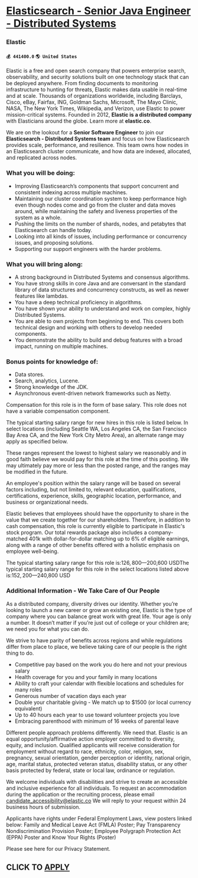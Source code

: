 # [Elasticsearch - Senior Java Engineer - Distributed Systems](https://www.remotewlb.com/apply/elasticsearch-senior-java-engineer-distributed-systems)  
### Elastic  
#### `💰 441400.0` `🌎 United States`  

Elastic is a free and open search company that powers enterprise search, observability, and security solutions built on one technology stack that can be deployed anywhere. From finding documents to monitoring infrastructure to hunting for threats, Elastic makes data usable in real-time and at scale. Thousands of organizations worldwide, including Barclays, Cisco, eBay, Fairfax, ING, Goldman Sachs, Microsoft, The Mayo Clinic, NASA, The New York Times, Wikipedia, and Verizon, use Elastic to power mission-critical systems. Founded in 2012, **Elastic is a distributed company** with Elasticians around the globe. Learn more at **elastic.co**.

We are on the lookout for a **Senior Software Engineer** to join our **Elasticsearch - Distributed Systems team** and focus on how Elasticsearch provides scale, performance, and resilience. This team owns how nodes in an Elasticsearch cluster communicate, and how data are indexed, allocated, and replicated across nodes.

###  **What you will be doing:**

  * Improving Elasticsearch’s components that support concurrent and consistent indexing across multiple machines.
  * Maintaining our cluster coordination system to keep performance high even though nodes come and go from the cluster and data moves around, while maintaining the safety and liveness properties of the system as a whole.
  * Pushing the limits on the number of shards, nodes, and petabytes that Elasticsearch can handle today.
  * Looking into all kinds of issues, including performance or concurrency issues, and proposing solutions.
  * Supporting our support engineers with the harder problems.

### **What you will bring along:**

  * A strong background in Distributed Systems and consensus algorithms.
  * You have strong skills in core Java and are conversant in the standard library of data structures and concurrency constructs, as well as newer features like lambdas.
  * You have a deep technical proficiency in algorithms.
  * You have shown your ability to understand and work on complex, highly Distributed Systems.
  * You are able to own projects from beginning to end. This covers both technical design and working with others to develop needed components.
  * You demonstrate the ability to build and debug features with a broad impact, running on multiple machines.

### **Bonus points for knowledge of:**

  * Data stores.
  * Search, analytics, Lucene.
  * Strong knowledge of the JDK.
  * Asynchronous event-driven network frameworks such as Netty.

Compensation for this role is in the form of base salary. This role does not have a variable compensation component.

The typical starting salary range for new hires in this role is listed below. In select locations (including Seattle WA, Los Angeles CA, the San Francisco Bay Area CA, and the New York City Metro Area), an alternate range may apply as specified below.

These ranges represent the lowest to highest salary we reasonably and in good faith believe we would pay for this role at the time of this posting. We may ultimately pay more or less than the posted range, and the ranges may be modified in the future.

An employee's position within the salary range will be based on several factors including, but not limited to, relevant education, qualifications, certifications, experience, skills, geographic location, performance, and business or organizational needs.

Elastic believes that employees should have the opportunity to share in the value that we create together for our shareholders. Therefore, in addition to cash compensation, this role is currently eligible to participate in Elastic's stock program. Our total rewards package also includes a company-matched 401k with dollar-for-dollar matching up to 6% of eligible earnings, along with a range of other benefits offered with a holistic emphasis on employee well-being.

The typical starting salary range for this role is:$126,800—$200,600 USDThe typical starting salary range for this role in the select locations listed above is:$152,200—$240,800 USD

###  **Additional Information - We Take Care of Our People**

As a distributed company, diversity drives our identity. Whether you’re looking to launch a new career or grow an existing one, Elastic is the type of company where you can balance great work with great life. Your age is only a number. It doesn’t matter if you’re just out of college or your children are; we need you for what you can do.

We strive to have parity of benefits across regions and while regulations differ from place to place, we believe taking care of our people is the right thing to do.

  * Competitive pay based on the work you do here and not your previous salary
  * Health coverage for you and your family in many locations
  * Ability to craft your calendar with flexible locations and schedules for many roles
  * Generous number of vacation days each year
  * Double your charitable giving - We match up to $1500 (or local currency equivalent)
  * Up to 40 hours each year to use toward volunteer projects you love
  * Embracing parenthood with minimum of 16 weeks of parental leave

Different people approach problems differently. We need that. Elastic is an equal opportunity/affirmative action employer committed to diversity, equity, and inclusion. Qualified applicants will receive consideration for employment without regard to race, ethnicity, color, religion, sex, pregnancy, sexual orientation, gender perception or identity, national origin, age, marital status, protected veteran status, disability status, or any other basis protected by federal, state or local law, ordinance or regulation.

We welcome individuals with disabilities and strive to create an accessible and inclusive experience for all individuals. To request an accommodation during the application or the recruiting process, please email candidate_accessibility@elastic.co We will reply to your request within 24 business hours of submission.

Applicants have rights under Federal Employment Laws, view posters linked below: Family and Medical Leave Act (FMLA) Poster; Pay Transparency Nondiscrimination Provision Poster; Employee Polygraph Protection Act (EPPA) Poster and Know Your Rights (Poster)

Please see here for our Privacy Statement.

  
## CLICK TO [APPLY](https://www.remotewlb.com/apply/elasticsearch-senior-java-engineer-distributed-systems)

